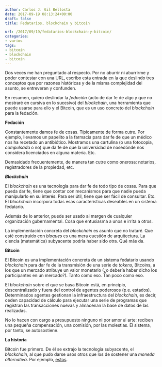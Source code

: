 ```yaml
---
author: Carlos J. Gil Bellosta
date: 2017-09-19 08:13:24+00:00
draft: false
title: Fedatarios, blockchain y bitcoin

url: /2017/09/19/fedatarios-blockchain-y-bitcoin/
categories:
- varios
tags:
- bitcoin
- blockchain
- bitcoin
---
```


Dos veces me han preguntado al respecto. Por no aburrir ni aburrirme y poder contestar con una URL, escribo esta entrada en la que deslindo tres conceptos que por razones históricas y de la misma complejidad del asunto, se entreveran y confunden.

En resumen, quiero deslindar la _fedación_ (acto de dar fe de algo y que no mostraré en cursiva en lo sucesivo) del _blockchain_, una herramienta que puede usarse para ello y el Bitcoin, que es un uso concreto del _blockchain_ para la fedación.

**Fedación**

Constantemente damos fe de cosas. Típicamente de forma cutre. Por ejemplo, llevamos un papelito a la farmacia para dar fe de que un médico nos ha recetado un antibiótico. Mostramos una cartulina (o una fotocopia, _compulsada_ o no) que da fe de que la universidad de nosedónde nos considera licenciados en alguna materia. Etc.

Demasidado frecuentemente, de manera tan cutre como onerosa: notarios, registradores de la propiedad, etc.

**_Blockchain_**

El _blockchain_ es una tecnología para dar fe de todo tipo de cosas. Para que pueda dar fe, tiene que contar con mecanismos para que nadie pueda manipularlo en su interés. Para ser útil, tiene que ser fácil de consultar. Etc. El _blockchain_ incorpora todas esas características deseables en un sistema fedatario.

Además de lo anterior, puede ser usado al margen de cualquier organización gubernamental. Cosa que entusiasma a unos e irrita a otros.

La implementación concreta del _blockchain_ es asunto que no trataré. Que esté construido con _bloques_ es una mera cuestión de arquitectura. La ciencia (matemática) subyacente podría haber sido otra. Qué más da.

**Bitcoin**

El Bitcoin es una implementación concreta de un sistema fedatario usando _blockchain_ para dar fe de la transmisión de una serie de _tokens_, Bitcoins, a los que un mercado atribuye un valor monetario (¿o debería haber dicho los participantes en un mercado?). Tanto como eso. Tan poco como eso.

El _blockchain_ sobre el que se basa Bitcoin está, en principio, descentralizado y fuera del control de agentes poderosos (p.e. estados). Determinados agentes gestionan la infraestructura del _blockchain_, es decir, ceden capacidad de cálculo para ejecutar una serie de programas que registran las transacciones nuevas y almacenan la base de datos de las realizadas.

No lo hacen con cargo a presupuesto ninguno ni por amor al arte: reciben una pequeña compensación, una comisión, por las molestias. El sistema, por tanto, se autosostiene.

**La historia**

Bitcoin fue primero. De él se extrajo la tecnología subyacente, el _blockchain_, al que pudo darse usos otros que los de sostener una _moneda alternativa_. Por ejemplo, [estos](https://www.technologyreview.com/s/608821/who-will-build-the-health-care-blockchain/amp/).
